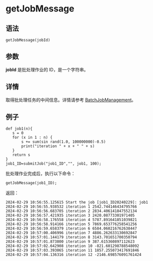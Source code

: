 # getJobMessage

## 语法

`getJobMessage(jobId)`

## 参数

**jobId** 是批处理作业的 ID，是一个字符串。

## 详情

取得批处理任务的中间信息。详情请参考 [BatchJobManagement](../../sys_man/BatchJobManagement.html)。

## 例子

```
def job1(n){
   s = 0
   for (x in 1 : n) {
       s += sum(sin rand(1.0, 100000000)-0.5)
       print("iteration " + x + " " + s)
   }
   return s
}
job1_ID=submitJob("job1_ID","", job1, 100);
```

批处理作业完成后，执行以下命令：

```
getJobMessage(job1_ID);
```

返回：

```
2024-02-29 10:56:55.125615 Start the job [job1_ID20240229]: job1
2024-02-29 10:56:55.938532 iteration 1 2542.744146434795766
2024-02-29 10:56:56.683705 iteration 2 2834.406141847552134
2024-02-29 10:56:57.421935 iteration 3 2420.08773301971405
2024-02-29 10:56:58.176558 iteration 4 5787.891641851039821
2024-02-29 10:56:58.914166 iteration 5 7869.653776258541256
2024-02-29 10:56:59.658379 iteration 6 6584.060216762638447
2024-02-29 10:57:00.406996 iteration 7 4886.262633130692847
2024-02-29 10:57:01.144179 iteration 8 3143.701651700350794
2024-02-29 10:57:01.873800 iteration 9 387.615360897112623
2024-02-29 10:57:02.642908 iteration 10 -821.601298788548092
2024-02-29 10:57:03.393065 iteration 11 1857.255073417691846
2024-02-29 10:57:04.136316 iteration 12 -2146.698576091761424
```

